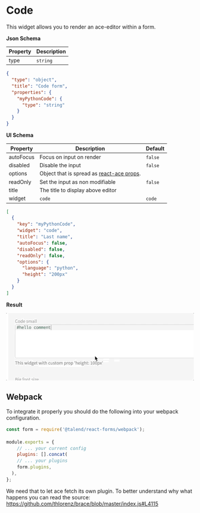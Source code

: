 # Code

This widget allows you to render an ace-editor within a form.

**Json Schema**

| Property | Description |
|---|---|
| type | `string` |

```json
{
  "type": "object",
  "title": "Code form",
  "properties": {
    "myPythonCode": {
      "type": "string"
    }
  }
}
```

**UI Schema**

| Property | Description | Default |
|---|---|---|
| autoFocus | Focus on input on render | `false` |
| disabled | Disable the input | `false` |
| options | Object that is spread as [react-ace props](https://github.com/securingsincity/react-ace/blob/master/docs/Ace.md). |  |
| readOnly | Set the input as non modifiable | `false` |
| title | The title to display above editor |  |
| widget | `code` | `code` |

```json
[
  {
    "key": "myPythonCode",
    "widget": "code",
    "title": "Last name",
    "autoFocus": false,
    "disabled": false,
    "readOnly": false,
    "options": {
      "language": "python",
      "height": "200px"
    }
  }
]
```

**Result**

![Code](screenshot.gif)

## Webpack

To integrate it properly you should do the following into your webpack configuration.

```javascript
const form = require('@talend/react-forms/webpack');

module.exports = {
	// ... your current config
	plugins: [].concat(
    // ... your plugins
    form.plugins,
  ),
};
```

We need that to let ace fetch its own plugin.
To better understand why what happens you can read the source: https://github.com/thlorenz/brace/blob/master/index.js#L4115

